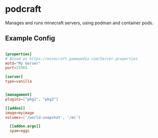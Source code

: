 podcraft
========

Manages and runs minecraft servers, using podman and container pods.


Example Config
--------------

```toml

[properties]
# Based on https://minecraft.gamepedia.com/Server.properties
motd="My Server"
port=25565

[server]
type=vanilla


[management]
plugins=["pkg1", "pkg2"]

[[addon]]
image=myimage
volumes=['/world-snapshot', '/mc']

  [[addon.args]]
  spam=eggs
```